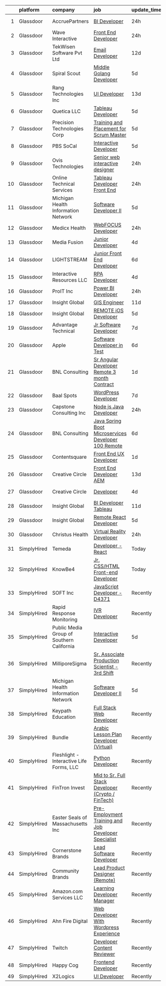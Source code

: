 

|    | platform    | company                                   | job                                                                                                                                                                                                                                                                                                                                                                                                                                                                                                                                                                                                                                                                                                                                                                                                                                                                                                                                                                                                                                                                                                                                                                                                                                                                                                                                          | update_time   | location                |
|---:|:------------|:------------------------------------------|:---------------------------------------------------------------------------------------------------------------------------------------------------------------------------------------------------------------------------------------------------------------------------------------------------------------------------------------------------------------------------------------------------------------------------------------------------------------------------------------------------------------------------------------------------------------------------------------------------------------------------------------------------------------------------------------------------------------------------------------------------------------------------------------------------------------------------------------------------------------------------------------------------------------------------------------------------------------------------------------------------------------------------------------------------------------------------------------------------------------------------------------------------------------------------------------------------------------------------------------------------------------------------------------------------------------------------------------------|:--------------|:------------------------|
|  1 | Glassdoor   | AccruePartners                            | [BI Developer](https://www.glassdoor.com/partner/jobListing.htm?pos=105&ao=1110586&s=58&guid=000001826275f704aee6c7b8ffa2e7bd&src=GD_JOB_AD&t=SR&vt=w&cs=1_5ab77c9e&cb=1659509274718&jobListingId=1008047830712&cpc=AB6E7ED505984E67&jrtk=3-0-1g9h7btp6klvg801-1g9h7btplk60j800-84347001201ec175--6NYlbfkN0Cmq1pj5Dwku4j-j-jMxiR3p8DjIx5wPgrGZP7N5_dynGcPrp9S6jFT9rQaxa2Xft7z9TGsoF2XZ7j61l0nbZ-8iK0Ef0qlLWR-8zCYUKFJYVa43YJ13IFj24dCm3pcHPIAn4hwzQa9unZOUgmBrbxnzzYQwimi378EWvND6xlVduSmXRPsNqf6KRbrbMO1AwQ36xJ9YMOkv1t4JPUKd7QsO5PuxEy35FVt5sJfFTJVfPCANZRsNUdBUbUxJqY3fo49r_VI0ZJtTbZcVFrshCJUha6vHBU8hG4VQ88QoFN8MW1t9W90nsvodFDZLO2hAPjq6ZePnCLFxbgHnw5WxUHhjACLmfulCZfcsJUHLDlmmJCQi0lBRbWLYg_OlriDqISUe44RlPyFrfH2mg4podGI33bAwbJoyqMUZ5_zu8wRtcQwTNY27XZO26HCllMQjTR0PdhW6hkN0MB-lyOAfwuKRZtNM2TxCwtN2UUY3C1WHCQ9JT0z_kjW)                                                                                                                                                                                                                                                                                                                                                                                                                                                                                                           | 24h           | Charlotte, NC           |
|  2 | Glassdoor   | Wave Interactive                          | [Front End Developer](https://www.glassdoor.com/partner/jobListing.htm?pos=103&ao=1110586&s=58&guid=000001826275f704aee6c7b8ffa2e7bd&src=GD_JOB_AD&t=SR&vt=w&ea=1&cs=1_2c709e0c&cb=1659509274718&jobListingId=1008047211090&cpc=883DC43018083D9A&jrtk=3-0-1g9h7btp6klvg801-1g9h7btplk60j800-c27ac3076c5c61ca--6NYlbfkN0Bzkuy17zoNwKMVjyusHhR7JNYo3SmelKzW8jp1Pa4Tk4WW547EexT8bhgFxyV9l13aBs_jZVv74dEfxeiwmZSAFM2iVYE8zMcnbjjNXRJWtNeDf_jMYhfeeojtNMzzzIGY2w4mKSx1wiA_0VzB3nL87fMsEkD6jXkRUfpnLwBBT_0x8rBcREevUyyN2eiMeQHbYOYXPf8julo4l7UXDNE1mYJcyv2rEEcR6UzH-SY4UEjXrwuT0k6vMhxRk_2c_jyLn14Z7UjT8_Nb947hMwXlvqc-9ZpVYtQTTrkRsZjriYvf--5PmMku9asiWPOmcmAOhxWFCpFLK-x3dWZ5xocSKGKYUIPIBvlOmik9FqeXlg2ERPeRKwKgiC09uRt_MMAIbdt2DbT7VIKwrsRtn7rBIm-gmk1gsyPx8AG7auJ4rsnn0BZakysCbYKHSsVi1qdssC4n6duCKKLU96DIM5mqr6W5pV8dJlQPjPusGw7znL6rtJBPFTU2YjPW7gO_z9gNAds8CztAFQ%3D%3D)                                                                                                                                                                                                                                                                                                                                                                                                                                                                   | 24h           | Omaha, NE               |
|  3 | Glassdoor   | TekWisen Software Pvt  Ltd                | [Email Developer](https://www.glassdoor.com/partner/jobListing.htm?pos=123&ao=1136043&s=58&guid=000001826275f704aee6c7b8ffa2e7bd&src=GD_JOB_AD&t=SR&vt=w&ea=1&cs=1_f462b868&cb=1659509274721&jobListingId=1008019853083&jrtk=3-0-1g9h7btp6klvg801-1g9h7btplk60j800-990f2bd91e40ba0d-)                                                                                                                                                                                                                                                                                                                                                                                                                                                                                                                                                                                                                                                                                                                                                                                                                                                                                                                                                                                                                                                        | 12d           | Remote                  |
|  4 | Glassdoor   | Spiral Scout                              | [Middle Golang Developer](https://www.glassdoor.com/partner/jobListing.htm?pos=122&ao=1136043&s=58&guid=000001826275f704aee6c7b8ffa2e7bd&src=GD_JOB_AD&t=SR&vt=w&cs=1_0a93afcf&cb=1659509274720&jobListingId=1008036079834&jrtk=3-0-1g9h7btp6klvg801-1g9h7btplk60j800-87c40cc976fad97f-)                                                                                                                                                                                                                                                                                                                                                                                                                                                                                                                                                                                                                                                                                                                                                                                                                                                                                                                                                                                                                                                     | 5d            | Remote                  |
|  5 | Glassdoor   | Rang Technologies Inc                     | [UI Developer](https://www.glassdoor.com/partner/jobListing.htm?pos=125&ao=1136043&s=58&guid=000001826275f704aee6c7b8ffa2e7bd&src=GD_JOB_AD&t=SR&vt=w&ea=1&cs=1_370181ab&cb=1659509274721&jobListingId=1008017774729&jrtk=3-0-1g9h7btp6klvg801-1g9h7btplk60j800-dff992937830c476-)                                                                                                                                                                                                                                                                                                                                                                                                                                                                                                                                                                                                                                                                                                                                                                                                                                                                                                                                                                                                                                                           | 13d           | Remote                  |
|  6 | Glassdoor   | Quetica  LLC                              | [Tableau Developer](https://www.glassdoor.com/partner/jobListing.htm?pos=128&ao=1136043&s=58&guid=000001826275f704aee6c7b8ffa2e7bd&src=GD_JOB_AD&t=SR&vt=w&ea=1&cs=1_1c016815&cb=1659509274721&jobListingId=1008036822875&jrtk=3-0-1g9h7btp6klvg801-1g9h7btplk60j800-93486662edc94805-)                                                                                                                                                                                                                                                                                                                                                                                                                                                                                                                                                                                                                                                                                                                                                                                                                                                                                                                                                                                                                                                      | 5d            | Remote                  |
|  7 | Glassdoor   | Precision Technologies Corp               | [Training and Placement for Scrum Master](https://www.glassdoor.com/partner/jobListing.htm?pos=124&ao=1136043&s=58&guid=000001826275f704aee6c7b8ffa2e7bd&src=GD_JOB_AD&t=SR&vt=w&ea=1&cs=1_dc3e1891&cb=1659509274721&jobListingId=1008036484738&jrtk=3-0-1g9h7btp6klvg801-1g9h7btplk60j800-3801eb94c976aac3-)                                                                                                                                                                                                                                                                                                                                                                                                                                                                                                                                                                                                                                                                                                                                                                                                                                                                                                                                                                                                                                | 5d            | Remote                  |
|  8 | Glassdoor   | PBS SoCal                                 | [Interactive Developer](https://www.glassdoor.com/partner/jobListing.htm?pos=126&ao=1136043&s=58&guid=000001826275f704aee6c7b8ffa2e7bd&src=GD_JOB_AD&t=SR&vt=w&cs=1_ced20c63&cb=1659509274721&jobListingId=1008035093701&jrtk=3-0-1g9h7btp6klvg801-1g9h7btplk60j800-6bb37eea3b668cbc-)                                                                                                                                                                                                                                                                                                                                                                                                                                                                                                                                                                                                                                                                                                                                                                                                                                                                                                                                                                                                                                                       | 5d            | Remote                  |
|  9 | Glassdoor   | Ovis Technologies                         | [Senior web interactive designer](https://www.glassdoor.com/partner/jobListing.htm?pos=102&ao=1110586&s=58&guid=000001826275f704aee6c7b8ffa2e7bd&src=GD_JOB_AD&t=SR&vt=w&ea=1&cs=1_1aeac12e&cb=1659509274718&jobListingId=1008047821150&cpc=8A48E7D5890B96AC&jrtk=3-0-1g9h7btp6klvg801-1g9h7btplk60j800-064934ca5a722668--6NYlbfkN0BAWPzMJeQsgw_Gn9QI1w0m94ENyfl2lnTKoWanLfvJ_CgcRP7isqiwrxH8b_UrLJzGt-iADoBBcw9BAby3eawkwVldU-wIHxKjxn4uHxRSR6l1y0uJtZLQ81gribIcf6aTKcI0UWuyNAuT0YImCpwur-Csr3DJ3RHNzDWwiBFPKa8B07hELOGTAqevJfWCm1SBxEu59ch8DKJCdVk8rkJYq0utG6j_Dqy19Rp0fOeJy-88O3NDAVc7yJ6dyI3BJOBeDapP1hE0mWpjlXf4nXtbK6HIA8rXH1FAz_eiq3xy19GWYGhhKO2J21sSJ_I0mGp4DEmjlnyrKBIBW-wZ4QzcC4p5mjSw02eliUhRbXm4uegDwkxq3ocCFe46KcYNd8muovg4PAhd78Khm2xrfUcZlqPl4r3Ga0rSocmH_Bll9sxevuS9aM2F-ZMJ3OnkRt89RhNgUU4CBPpd-CDg2H8ccee0MHlGv_tbfb1AzYOH39ZxNAM3TN1nTEzOcuj39Aw%3D)                                                                                                                                                                                                                                                                                                                                                                                                                                                                     | 24h           | Remote                  |
| 10 | Glassdoor   | Online Technical Services                 | [Tableau Developer   Front End](https://www.glassdoor.com/partner/jobListing.htm?pos=109&ao=1110586&s=58&guid=000001826275f704aee6c7b8ffa2e7bd&src=GD_JOB_AD&t=SR&vt=w&ea=1&cs=1_4ded8154&cb=1659509274719&jobListingId=1008047977503&cpc=C19BE7EA145E205E&jrtk=3-0-1g9h7btp6klvg801-1g9h7btplk60j800-7f1a5ec52ec71d41--6NYlbfkN0CO3lo8tTSczNz5vS4BPhUQq5cXCmywFqjKhWVhQ5Cs0rpojEv2EMPlRio45zKQYrrvmpsCIDOwZRmtk9AVxZ8BII79pt4cvHeF-08coxWVth4KIUK49nPRYkCct-iuofqjopNw_7_z5vKmS5hynUqTMzIArTYH_EV994Ol7OPxDOzffSN-RmMOLQJ6mAsHxJp5kRaDAhd36Usd2RXc_y5NINlXXDtFOraEySy7GltGkqapWU6V0nd4eZ9b-lAj7wvrL0NBLFTpvzhkkubKk0SeVRPBVBDPii2hUG8R1_VR2ZVShsx2LlQUP-QU7FedtGs8NatpEB-IJQlk_7HpCVZhnbd776CXe6K0CShRDcVH3KZYe9kGabUU9wSAxYF6AwuRIYxzv9bRRBn0ZTlmcuzjgV8yjP0gdUFaQV1wF-q1ZVqu9G-KiKIROaeddIfjDZpAosdYqjF5m2pZNDC6JFVpng1hZwCpsqNF2IpdyT9rZnU7Fz1C6J7o2vseOPh3kqJTFSPpWMC7_eTL9_h1DI9_)                                                                                                                                                                                                                                                                                                                                                                                                                                                     | 24h           | Remote                  |
| 11 | Glassdoor   | Michigan Health Information Network       | [Software Developer II](https://www.glassdoor.com/partner/jobListing.htm?pos=130&ao=1136043&s=58&guid=000001826275f704aee6c7b8ffa2e7bd&src=GD_JOB_AD&t=SR&vt=w&ea=1&cs=1_e68c8b3b&cb=1659509274721&jobListingId=1008035733249&jrtk=3-0-1g9h7btp6klvg801-1g9h7btplk60j800-2409e9f14481f68b-)                                                                                                                                                                                                                                                                                                                                                                                                                                                                                                                                                                                                                                                                                                                                                                                                                                                                                                                                                                                                                                                  | 5d            | Remote                  |
| 12 | Glassdoor   | Medicx Health                             | [WebFOCUS Developer](https://www.glassdoor.com/partner/jobListing.htm?pos=101&ao=1110586&s=58&guid=000001826275f704aee6c7b8ffa2e7bd&src=GD_JOB_AD&t=SR&vt=w&ea=1&cs=1_a65a91f2&cb=1659509274718&jobListingId=1008047222797&cpc=F45C15D234B746DE&jrtk=3-0-1g9h7btp6klvg801-1g9h7btplk60j800-587eaa720ac29446--6NYlbfkN0DqBmnMxibcCI22TCTM__key_blUnI5DaGjlUZzUpZ79-Gmg8eTFp7kKQTn-bXe31-ZmRASEyb5bHlqjs9nS0CACw5_a8rOf-WEWscCmAJkQ-aM_PZq6AfAL6e5PaTN952dkhdFQCGSBrNXH2x58mJbO0xcKjlQI3_HN1S6m-ZqR5XEvWo_6NLayumilFixON30bM8Vz_Qst2erDmtgmh-SBKKhZZa13tfXLJpUQnGzgSpQIfe1iH06-EESO-bHX8Oj2VSkBq05amlchfkHukB7lV0v24ZtGcHS2y-wG6mpZyRSGtWBqVfl0_UAU21eZartyUxW3msk7Ja1uaB89gGjVXinQ-0StEw_E56oLIv327_r5ZyPDByNiadsdbRym6JwYF-0X__7EMbvWyLsNBcqRvEf9vcLDZtJhTJ5FgXhtT6ObrRgoa13NqsRn1pYtYY8mAAmEsOfoCCPMhE7lOlY63fDOAi8LAcQl27YpntfTu6U5ElEAOF6OvGpkKKxMjc%3D)                                                                                                                                                                                                                                                                                                                                                                                                                                                                                  | 24h           | Remote                  |
| 13 | Glassdoor   | Media Fusion                              | [Junior Developer](https://www.glassdoor.com/partner/jobListing.htm?pos=127&ao=1136043&s=58&guid=000001826275f704aee6c7b8ffa2e7bd&src=GD_JOB_AD&t=SR&vt=w&cs=1_8855d8e9&cb=1659509274721&jobListingId=1008039143147&jrtk=3-0-1g9h7btp6klvg801-1g9h7btplk60j800-c19c19860d859311-)                                                                                                                                                                                                                                                                                                                                                                                                                                                                                                                                                                                                                                                                                                                                                                                                                                                                                                                                                                                                                                                            | 4d            | Huntsville, AL          |
| 14 | Glassdoor   | LIGHTSTREAM                               | [Junior Front End Developer](https://www.glassdoor.com/partner/jobListing.htm?pos=119&ao=1110586&s=58&guid=000001826275f704aee6c7b8ffa2e7bd&src=GD_JOB_AD&t=SR&vt=w&ea=1&cs=1_3b65b7d1&cb=1659509274720&jobListingId=1008033214167&cpc=334ABAF5D42DC775&jrtk=3-0-1g9h7btp6klvg801-1g9h7btplk60j800-2df1cd4a30c17b06--6NYlbfkN0C_-2SRK1RVDhpf-slM4KCmyuX9KaErJfzz60Weic6r3IbgaNRDDOsPJ8ZTvkTAGXQKd1teJYOIcqKcCNFGbR_h93GE2MdmLtdts67xQI4gGrjfSrJCch41n3O9do5XrvpmJqDCYEbmdeX52aN448J7iL6_0l3j2jpYX2k40PvRXIRZj9SFMlClV4bkl3r_91VGNAeHo4OO3wLXpfIU_Ex_xLl_Bn-P3mybgsOV26cSuMG4TUXDjm79SO95hAPJ11EcrpHC-nMImd8Ca-2cGihGdmZj7nmKg6Yy9EvuHj0UnuKeH6CEdGhol8_pZblkuHx3BJclubwkQI8XeLgGJ8o0kVB7hnPvp0PThKYRasp3UMJ_Fk2Gmjc1UT4-3SzctpKzfYDlxSw7j4cYz-co6h8yZZSKskJA9xkDC0eIC_IG0NM5xPijsC5xXfVnxLnLfbzUEyLwk4faxzUG14sqhSTOPevi_Kx5IcqdVUyEl1qdcvVvXWJvlEqY0hrgvNo7t-c%3D)                                                                                                                                                                                                                                                                                                                                                                                                                                                                          | 6d            | Lansdale, PA            |
| 15 | Glassdoor   | Interactive Resources LLC                 | [RPA Developer](https://www.glassdoor.com/partner/jobListing.htm?pos=117&ao=1110586&s=58&guid=000001826275f704aee6c7b8ffa2e7bd&src=GD_JOB_AD&t=SR&vt=w&ea=1&cs=1_f6f14e1c&cb=1659509274720&jobListingId=1008038308930&cpc=B101C867B3EF2D75&jrtk=3-0-1g9h7btp6klvg801-1g9h7btplk60j800-4e3fc4fae8cd70c7--6NYlbfkN0AxOKY7BEoLyyWUd7gcZ_y97qaD7nt40b4JHkHkXEVLH_lg0-LvjtmOnEWKl8KN-no5piTodHQDLl7sPFCBB34MRfJO_3hd740kLbRZNJ9N_cV-BrD3YOXSHs1L3S7AWSXu7nVzdORQkiGN12kCH0is12qJuIH7CG-qWo_Hl3UU3XYs00FZP7y_LL4YVbZCckc6AU4XkU5n-sTvl8J0kNXqps9TBm1DeqrHi4gOEe8g2RExU8D9eOdEZQbgZD5NY_Ul1qQ4b4R6BKgWYwmuEv86kEs-DPi-kGQSGPh3B4cN1cgEtjILcEn7vgEzwf2MqpJtnOxVMPVsaxU0-bhyhzwxWYMoWZq8nGBWZXC555XNgSNTyei7_Ypcw5QYiphIETHmONgATl287wymdOyotFP6HLXPY6m_aCNq4ePznJlCQkxSu8AIVDw393TfGWZzndVHS-ydWK0UpxvEBBgFKdz6DQbkr91xLLB_7TZywGAgtpaqLW__pz6i)                                                                                                                                                                                                                                                                                                                                                                                                                                                                                                     | 4d            | Remote                  |
| 16 | Glassdoor   | ProIT Inc                                 | [Power BI Developer](https://www.glassdoor.com/partner/jobListing.htm?pos=114&ao=1110586&s=58&guid=000001826275f704aee6c7b8ffa2e7bd&src=GD_JOB_AD&t=SR&vt=w&ea=1&cs=1_c1a43781&cb=1659509274720&jobListingId=1008047512812&cpc=1CBFC3E34E2A31FF&jrtk=3-0-1g9h7btp6klvg801-1g9h7btplk60j800-8c9467072799b1a9--6NYlbfkN0Dvvu0k5orVndX-pVX5gIAbfUD850mwj9cGy3MpbCSoBF1xFN5CVVdw9ptRQJVgDZSU232OV1O1CqPU92Eow7VNHBlpuZTt18wejUnrgLcjLxWno5jCvXicrfXUo6aVenTvg2ElVV5dUBWbZ2Qa0RJRos-8k0WvmljugmEhkrZvmOGICtlDaxl4eGDIDeQ6NaGVowIKhpsaG9BGnwkkwk546kLFgf5R_3dKDfFTIXY2lby8cvj6_Hz5MmViFkkgB2BNbyjToei2UEHKfRti2jMEnxS9A1cg6LWMSmDeqnqU5NJWwCIqkYZf0aQ2cm7IOgilch7jFZhu3VuqYSHZCcNWDvmu360_yU7j5PDTIibCFKiq7iIf-TNVW8IH4qq5Lf4SxUp00S5wS56dABSWHSHkTUloEESwwrOlbNRALloJYCFncekWWWhPi3JJ4CfjInmhbdCQq6pykpknztJhM6MWGwaIgtoVseHIbwlilF8GUjYx6MABPktbPImu5GcqkN9zpMcZqaqE6Q%3D%3D)                                                                                                                                                                                                                                                                                                                                                                                                                                                                    | 24h           | Cary, NC                |
| 17 | Glassdoor   | Insight Global                            | [GIS Engineer](https://www.glassdoor.com/partner/jobListing.htm?pos=121&ao=1110586&s=58&guid=000001826275f704aee6c7b8ffa2e7bd&src=GD_JOB_AD&t=SR&vt=w&ea=1&cs=1_97d1373a&cb=1659509274721&jobListingId=1008023174189&cpc=9908D8D4413DBB8A&jrtk=3-0-1g9h7btp6klvg801-1g9h7btplk60j800-94d9829cd3d61b4a--6NYlbfkN0BKkHZu3wF05EeDimN_p6sYpKCMArvwa95YdH7UpkaBCuXZAtggzO9lWFPdGsiWEnXUjPfqIKEmwTn8zENCEkjxHsEzdgbG0X0Eg5qAPsB3NpMQxDuMx7gIrfjL2B_jfgxjuDXhzmw1tzZ1q1y3GrLaA1IrupSjKD8H6FYw75GRJlGX-f94Sj5wlaN085K2_US27DXy5YeRWfK1ByxnVDpovtW7k0gVdk5-nrHdoXXaByKOfC7VKpNcerz_V330fmI0al4kRmXp_phfqxaK3VY0USnybGJ1pYWN2oXL_6nAHi-0w9QqrOnArX2yfqeUNf82Y43ndPbaCVNACDa96IITK7BofmsX6YzV3pAx37wHWly6LmXKfKDjLeyekwLsQVQMN32Sa6bKVQYmelNB1lm1iQJkLCfaaQbjAhNqmkpZ-XrwEQtlc9nQ7L2UPxMezsyzU5tkBk2hlaPKNXMPAW9vUKUGeZmk_aNLgmTefHJ5gPMeu2HzEa79)                                                                                                                                                                                                                                                                                                                                                                                                                                                                                                      | 11d           | Remote                  |
| 18 | Glassdoor   | Insight Global                            | [REMOTE iOS Developer](https://www.glassdoor.com/partner/jobListing.htm?pos=118&ao=1110586&s=58&guid=000001826275f704aee6c7b8ffa2e7bd&src=GD_JOB_AD&t=SR&vt=w&ea=1&cs=1_8eefff91&cb=1659509274720&jobListingId=1008036094473&cpc=47CFDC01B3F81FAC&jrtk=3-0-1g9h7btp6klvg801-1g9h7btplk60j800-2cfda9ecd3177937--6NYlbfkN0BKkHZu3wF05EeDimN_p6sYpKCMArvwa95YdH7UpkaBCuXZAtggzO9lWFPdGsiWEnV8yNgyeIHMALwuJd0GI0dLWxGVZuncomq-PILblMVz4anl_nqW6ekcONVjToScPiO5O58pnbexRK8-Wc8AoJ3_xlgdkjN_tVD0nq69RhK-Qpcq_usezIJiAFrhtnp5r6hJDxf99bN8x9VXibqwJhYjBkpkowJ3Jibv4w1ENWCqxPk7vYSp3XKKk4JX3CNGZSJDs1U4-wRImzaXzA539-mEj0ZTzeeKMwzatywwBiw03YFHHNskS110VdqMQu_Vum8jK9si-9oAZXOVgdADiTt8muW9yxUVA27R3D5WMA3FCQ4AKlzvvMePzN-1HlBo4yWRxNdbci9O3Ls7sffiQ9zmZz9XAPePnLxrPfCxPW7RM6vPTIhJEMf_Jo5Mk_J9JlieszQHdvQq7I3BxLCDVHnsTTZwN2goUa10wHa__6JYDEIdgna73m4F5Hb1r22fCaLO6kCFPDS0sQ%3D%3D)                                                                                                                                                                                                                                                                                                                                                                                                                                                                  | 5d            | Remote                  |
| 19 | Glassdoor   | Advantage Technical                       | [Jr  Software Developer](https://www.glassdoor.com/partner/jobListing.htm?pos=111&ao=1110586&s=58&guid=000001826275f704aee6c7b8ffa2e7bd&src=GD_JOB_AD&t=SR&vt=w&ea=1&cs=1_0af35c78&cb=1659509274720&jobListingId=1008030771983&cpc=C19BE7EA145E205E&jrtk=3-0-1g9h7btp6klvg801-1g9h7btplk60j800-4181dfce910309c6--6NYlbfkN0CQRQ3eiV4YWjrRS1ho7HVQ9JO8v6Fb3eU0yDOJbdOiEguntuRlpE4-_N6DYLNj-GpZTLpv5WPdSP3xyHpyt1GVW4WOzCJrFNxqKR5py30U-34ASOCTv1XqShNo2f5yXrYT32mkoRC4dbaq3H-cg1EuqozaeMXNgdUvNW8KAeQNRWG5Lkq8DaCWJ9zqhfuuaP3daUfaNRZyYguxjbcN2oGsyIwutUxApjCtQorGTLFOpRmZnqAk9ekGN9XhXS7xD9nXRzA8b1fsrmIgoBr5eQCh0kF4_C_zk1ou75miW_BhkmUDP243YUONVrZVgA5mfOtqfCF3MiLWRJx5mfghH9T0-g_RWSxOQPHF8bzy4qnlWC5_2Yq0OQwOSqJOfbFEky9zXlmX4wsOgUI7gq59zaQn5mq1K97gGqcaSX-BqXs6eC01MfRAc4f5IKbQPn9wWDMNKYbKvozUNCmB5euXfFDENX2FZAI3ZIWGNGowi_H8fjoFlRIo-iAO7R-sXWYgiOLh5Gue7a69gqWSt2EmBuS-wmVf3CMlRDBuX4Jx07rEnUR25u73vrubd6Cr64PWbD0%3D)                                                                                                                                                                                                                                                                                                                                                                                                              | 7d            | Sterling Heights, MI    |
| 20 | Glassdoor   | Apple                                     | [Software Developer in Test](https://www.glassdoor.com/partner/jobListing.htm?pos=112&ao=1110586&s=58&guid=000001826275f704aee6c7b8ffa2e7bd&src=GD_JOB_AD&t=SR&vt=w&cs=1_a74b92d8&cb=1659509274719&jobListingId=1008034378637&cpc=8795CF9063CD573D&jrtk=3-0-1g9h7btp6klvg801-1g9h7btplk60j800-2cf6c8780da64479--6NYlbfkN0BvKrLyj5gPmtZO9T8euul8TCxuuKNOtzRJOomxnwSEodTz2Bc-sPZlbtkML8D-m4pJ3pgl7pUc194n20pf62cL8wFuh5pcduFE9XGm72tASPzQTilL8HJgpIvbdD4nK83G96VsNA5Lawc4IR9A6r_m-u-zDmJLv95WQgV2AbBs1AkKDwRTMaikYvEvLmUWhbjL633BCxOcewF-zz5yZkuKDBAPGekUH5I27_rXFRPIL38dBsFZU9TJvfd-oNzPUPxWtQIOBugH7C-dNOXxzBpUQ_RAh4tGf_IPO8JqcMcGZZ7zVaLuh-qTtFBrZuDn7wmodGvr0gD0chRkzV0HnaBWpbRFnzWaMsQ1twdpsKiIEOjb1OPObU6gXl5gSXMgdoeSqnYA3r3RHMkHp-5fgXm-0-xc0PKyglB87QOFLvEFxa9zjHx3qx2OiXqSH-ym0vaSBFaoHbGxPpBh4AZysUxYzFwBPPtEl3P4WTVQwTIUJ2WwbLjfMjqoxzq0d5K4J9HXm5GkkzFHpxsWCiIH2a-6SOIOr47QmTSVf1eT0VFyU1WfYRrrve_vkmB7CwzHG7_0xKaMoqdN-uUr95vGo-pEKByV7Cx-iGs4YKWGIyfCusjHT3idZhSFZ0psmnZvv9KdOLcq6Wrt9aHV16ZlQuBqpGhrSaBoO6UoIIqV5wzP7XekT9I0lN_QeJXT2iEVKFL0P6in3QfDwQKex5QTMVaXq2Z_JK_4QsnxZjZoNy4KIvw1pBD2rcsOq2Bj4OieAdyYcOo9jo_2n5MnE3178hjmIA62s70Lwsczre0wrbNPim_lKaLxnzkO-PlXndjgrbwpSHmNuD-kHo3K3-6XMoq3-5MFqiyFOtl_rWJ3ZCCpozfIqV54SHUj8dw03T3dy67h3SASMlECC2gdqIIrISVuFjvBIb2Rs1a2op64qqz_amaau3tiPEUT2DrIdiWH6H7t1U7AN5T7PQ%3D%3D) | 6d            | Boulder, CO             |
| 21 | Glassdoor   | BNL Consulting                            | [Sr  Angular Developer  Remote  3 month Contract ](https://www.glassdoor.com/partner/jobListing.htm?pos=106&ao=1110586&s=58&guid=000001826275f704aee6c7b8ffa2e7bd&src=GD_JOB_AD&t=SR&vt=w&ea=1&cs=1_ad75cd6b&cb=1659509274718&jobListingId=1008044569152&cpc=BBD63848FB84346C&jrtk=3-0-1g9h7btp6klvg801-1g9h7btplk60j800-c74ec41fcef7cc13--6NYlbfkN0C_eQCgnQ3dunn2kgXxy7uUxBB8Rm9uGSd45wqHXb30YuWDCErWHDplz9dBlW3r4Kmco__Uhx5-S4e6_B6ukaPQBzgupom2WF6k8uGn6SnI5mseGmtSJTr5J_Gtx5bcxatUfHPdJ7NGqFZyspMOy9FyYhfbTaqx7auozCX1XIJZYOvBtWtrC31jEdVvQWDAYJdIQQtXXG_yFU3-VXsXeGPQf-cwQf_YbYpcG-uYeQuJSSVh-Q0uMK-y32jDJOmQgPfNirPLUybaCK3S_paVe4qfKiiFq7dFZCfRWaRh3eBWN7FHjGWsXBf8iszxt-3-49M-XfdKmCftzfIfW1Ny54rBsOXDvKFkE1unZZ3f2pXliBt69tfsOUkw4gtJvYMhBaskbbvMnybb_cbZBWuleAJk8wM4OGo-u3E7gj1bDOkwIyWDpjxp1CvKIMmw9taXFvn4U1zyHjzMnW9Q-HY1ULWBbngqVBpaSpqfYKhiDo3Ai_C_gql9Skfo7fyZn24Bkrs%3D)                                                                                                                                                                                                                                                                                                                                                                                                                                                    | 1d            | Remote                  |
| 22 | Glassdoor   | Baal   Spots                              | [WordPress Developer](https://www.glassdoor.com/partner/jobListing.htm?pos=110&ao=1110586&s=58&guid=000001826275f704aee6c7b8ffa2e7bd&src=GD_JOB_AD&t=SR&vt=w&ea=1&cs=1_2b7ab311&cb=1659509274719&jobListingId=1008030505448&cpc=48B9F4758953335C&jrtk=3-0-1g9h7btp6klvg801-1g9h7btplk60j800-d9f26f4869ae5acc--6NYlbfkN0Bd1WtP5csUnixH8rSlRh3H6CMdDCnKzNYuJQ93LJKst8htWmNhbchIPlgU-ebuh9R5PyEorsGxjnvnXy_1TEoC_vXeVvjw3B7RsDvDGBZcCi-0GiXqu7Hxk66e0QvPw0oGEScKT6QGSSy7TT7Ql5c-mrv5SjVn-8ZNu4OceT7aq_IY5vTi_xggGV2x6hnPZawxATJTy3k9_KfoPEbz5VAuEqj_2hkb_cFA1RQiJgtRiJq7sWoHpLgDeuM7-qDLqZ514GVfoMf7lZ4ysWw1eAlJuzdypU7Qs3r1QukiEoqwnrCDuNyGgtqPszopURtjNOGEmF0ucBy3FguxTnDlUvr9lZnty6wEHgogrDIhZbo3BA3K4ycghYT9wgnKIcdQbpEYXoce86q5ADqg_kjCEiT9-8F4bQhI_X-x11NjOwOK32UoONQPnPnyYs4XspTmoDP7X8XORU_FO1_9-qDUuLxPB7STP7Hi5Un2h56w6xCmDyv1FXYbh1oHOu5zDqa4HcM%3D)                                                                                                                                                                                                                                                                                                                                                                                                                                                                                 | 7d            | Texas                   |
| 23 | Glassdoor   | Capstone Consulting Inc                   | [Node js   Java Developer](https://www.glassdoor.com/partner/jobListing.htm?pos=104&ao=1110586&s=58&guid=000001826275f704aee6c7b8ffa2e7bd&src=GD_JOB_AD&t=SR&vt=w&ea=1&cs=1_560d6945&cb=1659509274718&jobListingId=1008047787388&cpc=DF7064BA3070673B&jrtk=3-0-1g9h7btp6klvg801-1g9h7btplk60j800-ceffdc7b9bb9dcf0--6NYlbfkN0B96V2X-ktcizmBETSpagECMuEmqz18d3bUfhM7kAXLfXd_CNSXIJBhv8WVmOJ8iB8w76ut7cOtGI8EBSrm1gqdqXEQobhgtQV3x6BB8_8uI5x3PVJkeNrsQNRE4p_cZ_0WJY9ve4Z6qL7ezIFPCrGHyibSxk5kVW1AUPE_gr3EWS8gS5ef73ZHsdWXMeDSPj0JHnYmdD9UI0zmc-f1FfBuQMjkD0jkTy3Jz2bknqtrvqQvsFsxceIuMZJ-83s9wOWkdkHHl6fUV-M1QvredP8sqTe6sZfkYRFBHEr7Lv6j_sXxfT5eLSyM494hosX2Vjizr9vnDXFAXXkMbrHItL_H93YailVIXN1eysm_37Qr4aNTJZlCEmFyxCiVk6yXYQz7Av4TMBVBVJZm29nKVAgheaibolyOkW8PcLsQ6HumkHX3izWOe0gzIG_WFeVHkPOC5Y3F9vooIaVTscWad6kUSumPY1K4OxD5JYswSyyjuDUzds9ynyLj48EQxzsD4TQfriGtDxHSJw%3D%3D)                                                                                                                                                                                                                                                                                                                                                                                                                                                              | 24h           | Remote                  |
| 24 | Glassdoor   | BNL Consulting                            | [Java Spring Boot Microservices Developer  100  Remote ](https://www.glassdoor.com/partner/jobListing.htm?pos=108&ao=1110586&s=58&guid=000001826275f704aee6c7b8ffa2e7bd&src=GD_JOB_AD&t=SR&vt=w&ea=1&cs=1_c9061569&cb=1659509274719&jobListingId=1008033633646&cpc=451933188B21919D&jrtk=3-0-1g9h7btp6klvg801-1g9h7btplk60j800-def909953cad3ad3--6NYlbfkN0C_eQCgnQ3dunn2kgXxy7uUxBB8Rm9uGSd45wqHXb30YgjnflASnQ20MOHG3re8sn5jknkMS-Wtc-MpaLLjKu2-rTdFtRoxV1U6hv3bs1293vTQnLKpNt01moGa6mdGDczGBiLfJyOHi1hjvPJpdZgwEFuQO-qpcobo0d5XuaB4r24zXjDr6oFzQNRDYBWTCt2L_5eTIe0dLVCUL5_hnYNT8UNnEE9zG9YzuQNo3-nNhcY0XyYoR3254OtF8MNMY6oQTkX9MSq0GV0YHKzOVjqPEumfO9BEBGkS-u6TlLqxwkl-t17t-RM_anJbwXdAOHWFtEhWI39b-fcvEkUh-UvMsdM-qvCSrAsgrGUW6oibhzsDS6bP-SUsjprIfWiY68ZN_SzvtYp25YsruNnWAnI7cjXxZdYQBhL_cY6o_erSGVXqYcz6y2I6-7FcafvkPA3iVdJs6PwPGcn7yp5pHbeHRbNLaK7i5zvmDXsZfaHQFDW-tiBVjeLiCkjlkifJJi_fjAWJmxj4RmF3FgoyyQUxCJHXlUyJbdA%3D)                                                                                                                                                                                                                                                                                                                                                                                                              | 6d            | Remote                  |
| 25 | Glassdoor   | Contentsquare                             | [Front End UX Developer](https://www.glassdoor.com/partner/jobListing.htm?pos=129&ao=1136043&s=58&guid=000001826275f704aee6c7b8ffa2e7bd&src=GD_JOB_AD&t=SR&vt=w&ea=1&cs=1_7e7c7cb4&cb=1659509274721&jobListingId=1008045532698&jrtk=3-0-1g9h7btp6klvg801-1g9h7btplk60j800-7a6215e296dc2f2e-)                                                                                                                                                                                                                                                                                                                                                                                                                                                                                                                                                                                                                                                                                                                                                                                                                                                                                                                                                                                                                                                 | 1d            | New York, NY            |
| 26 | Glassdoor   | Creative Circle                           | [Front End Developer  AEM ](https://www.glassdoor.com/partner/jobListing.htm?pos=116&ao=1110586&s=58&guid=000001826275f704aee6c7b8ffa2e7bd&src=GD_JOB_AD&t=SR&vt=w&cs=1_afbebf3e&cb=1659509274720&jobListingId=1008016967481&cpc=0FE1F5EA2BC84A01&jrtk=3-0-1g9h7btp6klvg801-1g9h7btplk60j800-9a4132308f5e5f1c--6NYlbfkN0BPwlZa85gbT4Q3XYQoU_uQn0Qmw9zd_9UNfmcwtqAVud1yvyq1Z4UAlx1bxhDUi3KTwiOA6qTY2fpuBuUG7maLSdPBv_pIrxH3ZvlnytLCnarGv1fXgoGjHviOnnIEKkZr6-G-w9YM1zP1hd6jCBtLkcA8_8xKKHkZwPPI-KPXuMeuNwL7ZadbIRvfUGIkigSXKreXSA_eiUk-jWVXE2PfwRog2K-UgxYQkRexz2LJpJgoevvAVYLYqon1gVfDUTxOaGAiugH9bFRn_E-pNNGF1MO14lE2cDSsbktFtPcd5yRfyLncLEFmEeynifTzurPOXSM5vqDpD5FEHHb6kSeipdobCLjoZSNJEJde9gPuscmV-50YTMrwMZ5xa7fWECtBIpauCAl4B8HnC-mF6ng8GM_FJ-0__hDm7qnu-nMK0cIsGeGkR0kTTaXhNXHTVQZ14ov68s8Jmp9dZp7sZNUNfUWmpx1KoMkXNDijOTobeRGNumPk1Ag2arCZgNHafyU%3D)                                                                                                                                                                                                                                                                                                                                                                                                                                                                                | 13d           | Indian Land, SC         |
| 27 | Glassdoor   | Creative Circle                           | [Developer](https://www.glassdoor.com/partner/jobListing.htm?pos=113&ao=1110586&s=58&guid=000001826275f704aee6c7b8ffa2e7bd&src=GD_JOB_AD&t=SR&vt=w&cs=1_3fbe0e82&cb=1659509274719&jobListingId=1008037621131&cpc=9C2286EA3771AAF6&jrtk=3-0-1g9h7btp6klvg801-1g9h7btplk60j800-e17cc0b20d491c0d--6NYlbfkN0BPwlZa85gbT4Q3XYQoU_uQn0Qmw9zd_9UNfmcwtqAVud1yvyq1Z4UAlx1bxhDUi3JwAeOw66mOdmvAipC_G2-YAXXDGH1C7_Cv5o2Mj9NFKudUfJPLeGlPNPwa9tdPMupXotJcXuRByjcjIL2ZE9p3VNefj09LgOk1DXQbp_nNYyiA05BW8IPuJ5Qv3GiQRy_zzZAhiH0clRy-7vX0o7peEigOGRNm7ocYGHSAudrpHj1be2N2NGQM3SxuwSWQ16cCiQBUd1G2kT5ocXhSJ3IsiKiQ31pywbA5Qa2RU--jQ_mMuedZWb6mPJI-P6JcsEDyrCaat5PT-jl4Gvb4MebhJYJTiT--WF55mscxGmWSRxFEm5IqrYo838TyGfkBJlfuw1jB9ZrTOuOsiZiQiNcQBH8vPnyvihWYZmvPKcmkfyNyAF8Gb-QMc5AhhMdEqRofgS4hmW9jxHrnZ51QTikEfn_pIX5NK_Lv90fTfYk2L2vZwXc06hWDffCiVsjOCjWoxpUTydfHmQ%3D%3D)                                                                                                                                                                                                                                                                                                                                                                                                                                                                                  | 4d            | Mountain View, CA       |
| 28 | Glassdoor   | Insight Global                            | [BI Developer  Tableau ](https://www.glassdoor.com/partner/jobListing.htm?pos=115&ao=1110586&s=58&guid=000001826275f704aee6c7b8ffa2e7bd&src=GD_JOB_AD&t=SR&vt=w&ea=1&cs=1_cc9ab904&cb=1659509274720&jobListingId=1008023491919&cpc=AC285F3A3ECA6BB0&jrtk=3-0-1g9h7btp6klvg801-1g9h7btplk60j800-94f8434bfc331bb7--6NYlbfkN0BKkHZu3wF05EeDimN_p6sYpKCMArvwa95YdH7UpkaBCuXZAtggzO9lWFPdGsiWEnWybbg-MBZwI0jiquIGL671Z7IcRpvIOfG-FjWW25BCN1FUFgdrV9khfeUhet2JXsfGeMVBOrA8DcjS9z4nxeufstE6wBFdOWJ8c2OQbhOjUq3qwYzpvrT-7GBKqFbpT6fF2JwJLk4EoWeXz8fyhr27TjS5cEYthYoDPZYCTBiw6qRYdyvggUxIGofCXztN34qZtoOuOOOeGCt8wn1a6NSJrjbXsoQOXfg9Nx0vMHT2IJrwYokgZ-kjQ3Gvc7BjAEKyfK6GN-vrKA_4m8dRvRm75NtyJaCyo6wBjykA-j6OVjxmgA7qS8et1MUd8qVvJcbIH0b1TPaL_sEeUIxb_OVSz_oIxO3twzvO0mvPOoIzztIlflUVW06JOdZ-InzDLC2j48Bv3uaZz-qvv5fbYabPUg0fAyrFBNAGA3N2nGmfk5fkc2oy1Bx6rk_fBycXD2U%3D)                                                                                                                                                                                                                                                                                                                                                                                                                                                                              | 11d           | Remote                  |
| 29 | Glassdoor   | Insight Global                            | [Remote React Developer](https://www.glassdoor.com/partner/jobListing.htm?pos=120&ao=1110586&s=58&guid=000001826275f704aee6c7b8ffa2e7bd&src=GD_JOB_AD&t=SR&vt=w&ea=1&cs=1_6b780fd1&cb=1659509274721&jobListingId=1008035445455&cpc=8795CF9063CD573D&jrtk=3-0-1g9h7btp6klvg801-1g9h7btplk60j800-51dea0727f055316--6NYlbfkN0BKkHZu3wF05EeDimN_p6sYpKCMArvwa95YdH7UpkaBCiPadoOw6FI3DHo7mQ0j7CXKn9kl_W5kMBwTwC5q30iFs0q53gHY54lawC7ZqXcF9cioJMzHLSGdgai9M1A2-DpH-OvfysYwHeYwDB215nPoKTIdbO5EiZ_jgYccsUKDhzpS44A-Tjy18YUEZmaIJWBnODlAtb1RXtj8DayVHIqWXcy1ou-FKo7__SqztkzRRrDhz2jvpKloVGFO_YIa7mGOjIlFC_1l-n6QC5AN1rCI_fC-Da8istbCLtOcowsS0YVlmdh89bFhOJ8ctw09yj0Iou8azB5xDgL5-9CYg9vJ0T0UP2Tpm75fA5pdRd8NsRqznGZcpJ-WW8zyXW-1evDwepalUJsXpQRBVLmbMjjE9NIFUKa8-_z-vL8JBOeoEevwImfiG_cpGiHAEHkwBsmEu3HOr3AocrFOKW6F3dkivVh0KbI1aEccLRyFaSnEkZMXU6JMFsEjrrX5fY0EIoE%3D)                                                                                                                                                                                                                                                                                                                                                                                                                                                                              | 5d            | Remote                  |
| 30 | Glassdoor   | Christus Health                           | [Virtual Reality Developer](https://www.glassdoor.com/partner/jobListing.htm?pos=107&ao=1110586&s=58&guid=000001826275f704aee6c7b8ffa2e7bd&src=GD_JOB_AD&t=SR&vt=w&cs=1_7c52cc22&cb=1659509274719&jobListingId=1008047942329&cpc=6BF42D0955AE9A34&jrtk=3-0-1g9h7btp6klvg801-1g9h7btplk60j800-4735e5d691d2221c--6NYlbfkN0DJ9JRso26i2D4tQcfl1gtFXJkAeNCKWTrBM27lH9GOblpLlfXdLf9Oa44B845qjccqGWQV0bhuZS8P4Y5Fx5HHIZlRV6fyFbLgrAQ4E0ginJD0Su2piCrovR8AzEAhT-2au4XHIr3ErP2FNn0sjVFyZFpJa44ClWMUOUhIWRCAqyp1g3MCv4rD9B6tuta5ZEynq5Vy4jQDUpDHkSc8RGgGWdyp4I1p7kZY3uZiIY0tS7l63h_A6pFuMm_apA9aPx_yAYM_SADepfp_Z54ZNBCoVSEQU5uFgBO-qnUBXOr4aN_Fp4QRD_IGZvTR-SZmEWzKQ49mCdq9ZcPGdLb4Gp-jhGN106fLdnrhkZhZpRjoozOQtKfufdkhboino4q63tP5xwTORyZVbWekFL26DnoQs6vohfZlZpRBivF6B61KsTHvmgtCIdlIUEFVtc2QSM5Ek1dkUt1xd7ECKiBxON_1PUmcBONYbUf_Or76lUQefJLzoANYASFjtB7gzDwJ3CuAnNWXW1Vqq-CNjPyml4NgkHNqJoh6ucmvGxTe9RsS_cVboh6PmVSITQgwBn6naxQ%3D)                                                                                                                                                                                                                                                                                                                                                                                                                | 24h           | Irving, TX              |
| 31 | SimplyHired | Temeda                                    | [Developer - React](https://www.simplyhired.com/job/R778tMgV3abSmvbM5laRsPe3EHvvG2kFKwz-d1z_JcB_C5FGi8FFGw?q=interactive+developer)                                                                                                                                                                                                                                                                                                                                                                                                                                                                                                                                                                                                                                                                                                                                                                                                                                                                                                                                                                                                                                                                                                                                                                                                          | Today         | Remote                  |
| 32 | SimplyHired | KnowBe4                                   | [Jr. CSS/HTML Front-end Developer](https://www.simplyhired.com/job/hrpn3fxA6AJJngJRAbOFSkWn2TQiip5az0ueJCQ-y9wXmTJLaPBB-Q?q=interactive+developer)                                                                                                                                                                                                                                                                                                                                                                                                                                                                                                                                                                                                                                                                                                                                                                                                                                                                                                                                                                                                                                                                                                                                                                                           | Today         | Clearwater, FL          |
| 33 | SimplyHired | SOFT Inc                                  | [JavaScript Developer - D4371](https://www.simplyhired.com/job/JNLzzg29Zu4KUtYBzv4031nqTdxLjTbWT7FJ9sqJC1pQEjUshiPlsw?q=interactive+developer)                                                                                                                                                                                                                                                                                                                                                                                                                                                                                                                                                                                                                                                                                                                                                                                                                                                                                                                                                                                                                                                                                                                                                                                               | Recently      | Remote                  |
| 34 | SimplyHired | Rapid Response Monitoring                 | [IVR Developer](https://www.simplyhired.com/job/zt1Rsn0bRf4t4mcST5zjNxx2q9ZC4S_PY5SuWU3u9anN1gkZu2-B7g?q=interactive+developer)                                                                                                                                                                                                                                                                                                                                                                                                                                                                                                                                                                                                                                                                                                                                                                                                                                                                                                                                                                                                                                                                                                                                                                                                              | Recently      | Syracuse, NY            |
| 35 | SimplyHired | Public Media Group of Southern California | [Interactive Developer](https://www.simplyhired.com/job/eFutaiq6YDaHbdSt3bYoEbm-ygQsPt1nKPPjLN7FVnVEIc5CPTP_0A?q=interactive+developer)                                                                                                                                                                                                                                                                                                                                                                                                                                                                                                                                                                                                                                                                                                                                                                                                                                                                                                                                                                                                                                                                                                                                                                                                      | 5d            | Burbank, CA             |
| 36 | SimplyHired | MilliporeSigma                            | [Sr. Associate Production Scientist - 3rd Shift](https://www.simplyhired.com/job/1Ic8bIj9pruuZ-kLosbyAyMfH9Dd3KNSV6qtGjL9kIdlwmVON8ln_w?q=interactive+developer)                                                                                                                                                                                                                                                                                                                                                                                                                                                                                                                                                                                                                                                                                                                                                                                                                                                                                                                                                                                                                                                                                                                                                                             | Recently      | Sheboygan Falls, WI     |
| 37 | SimplyHired | Michigan Health Information Network       | [Software Developer II](https://www.simplyhired.com/job/arybGoiGVNb8wVA8fHN0edHMlwR96dfBj8h0onIrmzJjY98zs0OaXQ?q=interactive+developer)                                                                                                                                                                                                                                                                                                                                                                                                                                                                                                                                                                                                                                                                                                                                                                                                                                                                                                                                                                                                                                                                                                                                                                                                      | 5d            | Remote                  |
| 38 | SimplyHired | Keypath Education                         | [Full Stack Web Developer](https://www.simplyhired.com/job/a1WGVb8m2u73d_Zk14ijMli0lHNjXSvb5xfzrkkGS6oas9doMFTmog?q=interactive+developer)                                                                                                                                                                                                                                                                                                                                                                                                                                                                                                                                                                                                                                                                                                                                                                                                                                                                                                                                                                                                                                                                                                                                                                                                   | Recently      | Schaumburg, IL          |
| 39 | SimplyHired | Bundle                                    | [Arabic Lesson Plan Developer (Virtual)](https://www.simplyhired.com/job/s5kobeuE8skI8w5sSiqcZjG7ESxSydNj6WmS20pWbU1TFiEL6ykT0Q?q=interactive+developer)                                                                                                                                                                                                                                                                                                                                                                                                                                                                                                                                                                                                                                                                                                                                                                                                                                                                                                                                                                                                                                                                                                                                                                                     | Recently      | Remote                  |
| 40 | SimplyHired | Fleshlight - Interactive Life Forms, LLC  | [Python Developer](https://www.simplyhired.com/job/uQ7VJUsH5sd8jWpX6DjTDCspf8lVH9G0tzA3DISgMIkSuEHoe0fz6Q?q=interactive+developer)                                                                                                                                                                                                                                                                                                                                                                                                                                                                                                                                                                                                                                                                                                                                                                                                                                                                                                                                                                                                                                                                                                                                                                                                           | Recently      | Austin, TX              |
| 41 | SimplyHired | FinTron Invest                            | [Mid to Sr. Full Stack Developer (Crypto / FinTech)](https://www.simplyhired.com/job/aXSWjo90B7fSWps2ULRTq2N1XmK8mntWbuaFCmd0f_A3w8yrBqgEEQ?q=interactive+developer)                                                                                                                                                                                                                                                                                                                                                                                                                                                                                                                                                                                                                                                                                                                                                                                                                                                                                                                                                                                                                                                                                                                                                                         | Recently      | Stamford, CT            |
| 42 | SimplyHired | Easter Seals of Massachusetts Inc         | [Pre-Employment Training and Job Developer Specialist](https://www.simplyhired.com/job/NEiSp0AoXsiPyQN86VDdOZmClmEpsoMRRTkr216SEV1AIWc5UViO6w?q=interactive+developer)                                                                                                                                                                                                                                                                                                                                                                                                                                                                                                                                                                                                                                                                                                                                                                                                                                                                                                                                                                                                                                                                                                                                                                       | Recently      | Pittsfield, MA          |
| 43 | SimplyHired | Cornerstone Brands                        | [Lead Software Developer](https://www.simplyhired.com/job/VvzH-jRv1MGrdou1VIiJS7qGeNOUJ2BmZhqVDwxXNL_FgHWHcd4WSA?q=interactive+developer)                                                                                                                                                                                                                                                                                                                                                                                                                                                                                                                                                                                                                                                                                                                                                                                                                                                                                                                                                                                                                                                                                                                                                                                                    | Recently      | West Chester, PA        |
| 44 | SimplyHired | Community Brands                          | [Lead Product Designer (Remote)](https://www.simplyhired.com/job/9eiAZn3dEWJfk-tGmz8jN8A9zgsEC5L7lC4octilkWwbfYEELHQLSQ?q=interactive+developer)                                                                                                                                                                                                                                                                                                                                                                                                                                                                                                                                                                                                                                                                                                                                                                                                                                                                                                                                                                                                                                                                                                                                                                                             | Recently      | Remote                  |
| 45 | SimplyHired | Amazon.com Services LLC                   | [Learning Developer Manager](https://www.simplyhired.com/job/Khun_79Ap89Na4Q_VBIaEvZ2uuALW6qiDbqZoWlyym_QXnwLR3-7Bg?q=interactive+developer)                                                                                                                                                                                                                                                                                                                                                                                                                                                                                                                                                                                                                                                                                                                                                                                                                                                                                                                                                                                                                                                                                                                                                                                                 | Recently      | Remote                  |
| 46 | SimplyHired | Ahn Fire Digital                          | [Web Developer With Wordpress Experience](https://www.simplyhired.com/job/ZkgsKaAzDwsJPfpWAEtE4ibv2XJTFoZT-Wqb5YvuOG2AWtlFa6Ya6g?q=interactive+developer)                                                                                                                                                                                                                                                                                                                                                                                                                                                                                                                                                                                                                                                                                                                                                                                                                                                                                                                                                                                                                                                                                                                                                                                    | Recently      | Remote                  |
| 47 | SimplyHired | Twitch                                    | [Developer Content Reviewer](https://www.simplyhired.com/job/-mvKcYN03RBcuKIrbRfCUIGd7ztEw5saure0-0jTv3LqFqtA8ZikDQ?q=interactive+developer)                                                                                                                                                                                                                                                                                                                                                                                                                                                                                                                                                                                                                                                                                                                                                                                                                                                                                                                                                                                                                                                                                                                                                                                                 | Recently      | Seattle, WA +1 location |
| 48 | SimplyHired | Happy Cog                                 | [Frontend Developer](https://www.simplyhired.com/job/5oV0DWc8XZcVCbj1aWi8kg03a3VvchPETVwReJ1X099PYioEBgdXzQ?q=interactive+developer)                                                                                                                                                                                                                                                                                                                                                                                                                                                                                                                                                                                                                                                                                                                                                                                                                                                                                                                                                                                                                                                                                                                                                                                                         | Recently      | United States           |
| 49 | SimplyHired | X2Logics                                  | [UI Developer](https://www.simplyhired.com/job/K7e7k8DCr3xU0Za6gglqUSb8upBvvxxXPj9or0Do1zCdHLu7dosWWA?q=interactive+developer)                                                                                                                                                                                                                                                                                                                                                                                                                                                                                                                                                                                                                                                                                                                                                                                                                                                                                                                                                                                                                                                                                                                                                                                                               | Recently      | Remote                  |